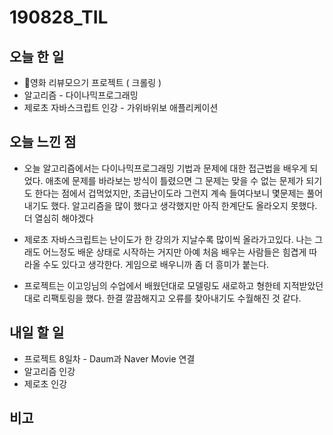 # 190828_TIL
## 오늘 한 일
- 영화 리뷰모으기 프로젝트 ( 크롤링 )
- 알고리즘 - 다이나믹프로그래밍
- 제로초 자바스크립트 인강 - 가위바위보 애플리케이션
##

## 오늘 느낀 점
- 오늘 알고리즘에서는 다이나믹프로그래밍 기법과 문제에 대한 접근법을 배우게 되었다. 애초에 문제를 바라보는 방식이 틀렸으면 그 문제는 맞을 수 없는 문제가 되기도 한다는 점에서 겁먹었지만, 초급난이도라 그런지 계속 들여다보니 몇문제는 풀어내기도 했다. 알고리즘을 많이 했다고 생각했지만 아직 한계단도 올라오지 못했다. 더 열심히 해야겠다

- 제로초 자바스크립트는 난이도가 한 강의가 지날수록 많이씩 올라가고있다. 나는 그래도 어느정도 배운 상태로 시작하는 거지만 아예 처음 배우는 사람들은 힘겹게 따라올 수도 있다고 생각한다. 게임으로 배우니까 좀 더 흥미가 붙는다.

- 프로젝트는 이고잉님의 수업에서 배웠던대로 모델링도 새로하고 형한테 지적받았던대로 리팩토링을 했다. 한결 깔끔해지고 오류를 찾아내기도 수월해진 것 같다.
## 내일 할 일
- 프로젝트 8일차 - Daum과 Naver Movie 연결
- 알고리즘 인강
- 제로초 인강
##

## 비고